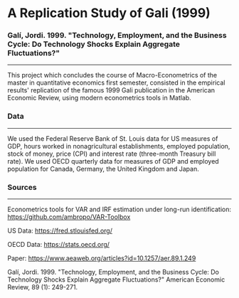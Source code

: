 A Replication Study of Gali (1999)
======

### Galí, Jordi. 1999. "Technology, Employment, and the Business Cycle: Do Technology Shocks Explain Aggregate Fluctuations?"
----------------------------------------------------------------------------------------------------------------------------------------------------------------
This project which concludes the course of Macro-Econometrics of the master in quantitative economics first semester,
consisted in the empirical results' replication of the famous 1999 Gali publication in the American Economic Review, using modern econometrics tools in Matlab.

### Data
----------------------------------------------------------------------------------------------------------------------------------------------------------------
We used the Federal Reserve Bank of St. Louis data for US measures of GDP, hours worked in nonagricultural establishments, employed population, stock of money, price (CPI) and interest rate (three-month Treasury bill rate). We used OECD quarterly data for measures of GDP and employed population for Canada, Germany, the United Kingdom and Japan.

### Sources
----------------------------------------------------------------------------------------------------------------------------------------------------------------
Econometrics tools for VAR and IRF estimation under long-run identification: https://github.com/ambropo/VAR-Toolbox

US Data: 
https://fred.stlouisfed.org/

OECD Data: 
https://stats.oecd.org/

Paper: 
https://www.aeaweb.org/articles?id=10.1257/aer.89.1.249

Galí, Jordi. 1999. "Technology, Employment, and the Business Cycle: Do Technology Shocks Explain Aggregate Fluctuations?" American Economic Review, 89 (1): 249-271. 

